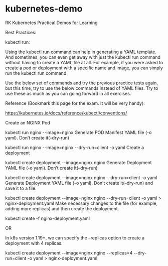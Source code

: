# kubernetes-demo
RK Kubernetes Practical Demos for Learning 

Best Practices:


kubectl run: 


Using the kubectl run command can help in generating a YAML template. And sometimes, you can even get away with just the kubectl run command without having to create a YAML file at all. For example, if you were asked to create a pod or deployment with a specific name and image, you can simply run the kubectl run command.

Use the below set of commands and try the previous practice tests again, but this time, try to use the below commands instead of YAML files. Try to use these as much as you can going forward in all exercises.

Reference (Bookmark this page for the exam. It will be very handy):

https://kubernetes.io/docs/reference/kubectl/conventions/

Create an NGINX Pod

kubectl run nginx --image=nginx
Generate POD Manifest YAML file (-o yaml). Don’t create it(–dry-run)

kubectl run nginx --image=nginx --dry-run=client -o yaml
Create a deployment

kubectl create deployment --image=nginx nginx
Generate Deployment YAML file (-o yaml). Don’t create it(–dry-run)

kubectl create deployment --image=nginx nginx --dry-run=client -o yaml
Generate Deployment YAML file (-o yaml). Don’t create it(–dry-run) and save it to a file.

kubectl create deployment --image=nginx nginx --dry-run=client -o yaml > nginx-deployment.yaml
Make necessary changes to the file (for example, adding more replicas) and then create the deployment.

kubectl create -f nginx-deployment.yaml

OR

In k8s version 1.19+, we can specify the –replicas option to create a deployment with 4 replicas.

kubectl create deployment --image=nginx nginx --replicas=4 --dry-run=client -o yaml > nginx-deployment.yaml

